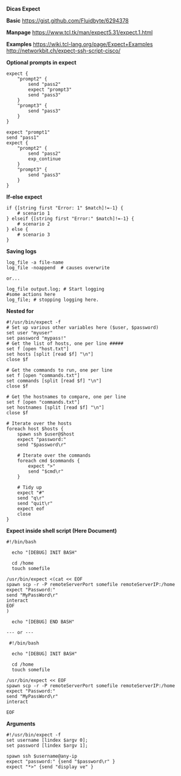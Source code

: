 **Dicas Expect**

**Basic**
https://gist.github.com/Fluidbyte/6294378

**Manpage**
https://www.tcl.tk/man/expect5.31/expect.1.html

**Examples**
https://wiki.tcl-lang.org/page/Expect+Examples
http://networkbit.ch/expect-ssh-script-cisco/


**Optional prompts in expect**

```
expect { 
    "prompt2" { 
        send "pass2"
        expect "prompt3"
        send "pass3"
    }
    "prompt3" {
        send "pass3"
    }
}

expect "prompt1"
send "pass1"
expect { 
    "prompt2" { 
        send "pass2"
        exp_continue
    }
    "prompt3" {
        send "pass3"
    }
}
```

**If-else expect**
```
if {[string first "Error: 1" $match]!=-1} {
    # scenario 1
} elseif {[string first "Error:" $match]!=-1} {
    # scenario 2
} else {
    # scenario 3
}
```

**Saving logs**
```
log_file -a file-name
log_file -noappend  # causes overwrite

or...

log_file output.log; # Start logging
#some actions here
log_file; # stopping logging here.
```
**Nested for**
```
#!/usr/bin/expect -f
# Set up various other variables here ($user, $password)
set user "myuser"
set password "mypass!"
# Get the list of hosts, one per line #####
set f [open "host.txt"]
set hosts [split [read $f] "\n"]
close $f

# Get the commands to run, one per line
set f [open "commands.txt"]
set commands [split [read $f] "\n"]
close $f

# Get the hostnames to compare, one per line
set f [open "commands.txt"]
set hostnames [split [read $f] "\n"]
close $f

# Iterate over the hosts
foreach host $hosts {
    spawn ssh $user@$host
    expect "password:"
    send "$password\r"

    # Iterate over the commands
    foreach cmd $commands {
        expect ">"
        send "$cmd\r"
    }

    # Tidy up
    expect "#"
    send "q\r"
    send "quit\r"
    expect eof
    close
}
```
**Expect inside shell script (Here Document)**
```
#!/bin/bash 

  echo "[DEBUG] INIT BASH"

  cd /home
  touch somefile

/usr/bin/expect <(cat << EOF
spawn scp -r -P remoteServerPort somefile remoteServerIP:/home
expect "Password:"
send "MyPassWord\r"
interact
EOF
)

  echo "[DEBUG] END BASH"
  
--- or --- 
 
 #!/bin/bash 

  echo "[DEBUG] INIT BASH"

  cd /home
  touch somefile

/usr/bin/expect << EOF
spawn scp -r -P remoteServerPort somefile remoteServerIP:/home
expect "Password:"
send "MyPassWord\r"
interact

EOF

``` 
**Arguments**
```
#!/usr/bin/expect -f
set username [lindex $argv 0];
set password [lindex $argv 1];

spawn ssh $username@any-ip
expect "password:" {send "$password\r" }
expect "*>" {send "display ve" }
```
